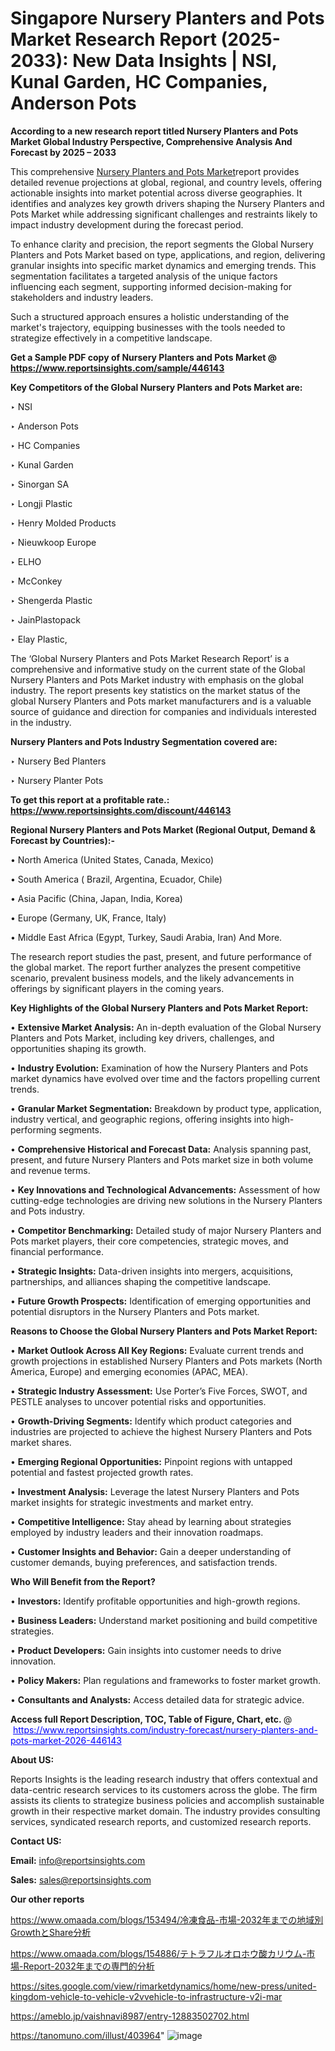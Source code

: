 # Singapore Nursery Planters and Pots Market Research Report (2025-2033): New Data Insights | NSI, Kunal Garden, HC Companies, Anderson Pots

<strong>According to a new research report titled Nursery Planters and Pots Market Global Industry Perspective, Comprehensive Analysis And Forecast by 2025 – 2033</strong>

This comprehensive <a href=https://www.reportsinsights.com/sample/446143>Nursery Planters and Pots Market</a>report provides detailed revenue projections at global, regional, and country levels, offering actionable insights into market potential across diverse geographies. It identifies and analyzes key growth drivers shaping the Nursery Planters and Pots Market while addressing significant challenges and restraints likely to impact industry development during the forecast period.

To enhance clarity and precision, the report segments the Global Nursery Planters and Pots Market based on type, applications, and region, delivering granular insights into specific market dynamics and emerging trends. This segmentation facilitates a targeted analysis of the unique factors influencing each segment, supporting informed decision-making for stakeholders and industry leaders.

Such a structured approach ensures a holistic understanding of the market's trajectory, equipping businesses with the tools needed to strategize effectively in a competitive landscape.

<strong>Get a Sample PDF copy of Nursery Planters and Pots Market </strong><strong>@<a href=https://www.reportsinsights.com/sample/446143 style=color:#0000ff;> https://www.reportsinsights.com/sample/446143</a></strong></font>

<strong>Key Competitors of the Global Nursery Planters and Pots Market are:</strong>

‣ NSI

‣ Anderson Pots

‣ HC Companies

‣ Kunal Garden

‣ Sinorgan SA

‣ Longji Plastic

‣ Henry Molded Products

‣ Nieuwkoop Europe

‣ ELHO

‣ McConkey

‣ Shengerda Plastic

‣ JainPlastopack

‣ Elay Plastic,

The ‘Global Nursery Planters and Pots Market Research Report’ is a comprehensive and informative study on the current state of the Global Nursery Planters and Pots Market industry with emphasis on the global industry. The report presents key statistics on the market status of the global Nursery Planters and Pots market manufacturers and is a valuable source of guidance and direction for companies and individuals interested in the industry.

<strong>Nursery Planters and Pots Industry Segmentation covered are:</strong>

‣ Nursery Bed Planters

‣ Nursery Planter Pots

<strong>To get this report at a profitable rate.: <a href=https://www.reportsinsights.com/discount/446143 style=color:#0000ff;>https://www.reportsinsights.com/discount/446143</a></strong></font>

<strong>Regional Nursery Planters and Pots Market (Regional Output, Demand &amp; Forecast by Countries):-</strong>

• North America (United States, Canada, Mexico)

• South America ( Brazil, Argentina, Ecuador, Chile)

• Asia Pacific (China, Japan, India, Korea)

• Europe (Germany, UK, France, Italy)

• Middle East Africa (Egypt, Turkey, Saudi Arabia, Iran) And More.

The research report studies the past, present, and future performance of the global market. The report further analyzes the present competitive scenario, prevalent business models, and the likely advancements in offerings by significant players in the coming years.

<strong>Key Highlights of the Global Nursery Planters and Pots Market Report:</strong>

• <strong>Extensive Market Analysis:</strong> An in-depth evaluation of the Global Nursery Planters and Pots Market, including key drivers, challenges, and opportunities shaping its growth.

• <strong>Industry Evolution:</strong> Examination of how the Nursery Planters and Pots market dynamics have evolved over time and the factors propelling current trends.

• <strong>Granular Market Segmentation:</strong> Breakdown by product type, application, industry vertical, and geographic regions, offering insights into high-performing segments.

• <strong>Comprehensive Historical and Forecast Data:</strong> Analysis spanning past, present, and future Nursery Planters and Pots market size in both volume and revenue terms.

• <strong>Key Innovations and Technological Advancements:</strong> Assessment of how cutting-edge technologies are driving new solutions in the Nursery Planters and Pots industry.

• <strong>Competitor Benchmarking:</strong> Detailed study of major Nursery Planters and Pots market players, their core competencies, strategic moves, and financial performance.

• <strong>Strategic Insights:</strong> Data-driven insights into mergers, acquisitions, partnerships, and alliances shaping the competitive landscape.

• <strong>Future Growth Prospects:</strong> Identification of emerging opportunities and potential disruptors in the Nursery Planters and Pots market.

<strong>Reasons to Choose the Global Nursery Planters and Pots Market Report:</strong>

• <strong>Market Outlook Across All Key Regions:</strong> Evaluate current trends and growth projections in established Nursery Planters and Pots markets (North America, Europe) and emerging economies (APAC, MEA).

• <strong>Strategic Industry Assessment:</strong> Use Porter’s Five Forces, SWOT, and PESTLE analyses to uncover potential risks and opportunities.

• <strong>Growth-Driving Segments:</strong> Identify which product categories and industries are projected to achieve the highest Nursery Planters and Pots market shares.

• <strong>Emerging Regional Opportunities:</strong> Pinpoint regions with untapped potential and fastest projected growth rates.

• <strong>Investment Analysis:</strong> Leverage the latest Nursery Planters and Pots market insights for strategic investments and market entry.

• <strong>Competitive Intelligence:</strong> Stay ahead by learning about strategies employed by industry leaders and their innovation roadmaps.

• <strong>Customer Insights and Behavior:</strong> Gain a deeper understanding of customer demands, buying preferences, and satisfaction trends.

<strong>Who Will Benefit from the Report?</strong>

• <strong>Investors:</strong> Identify profitable opportunities and high-growth regions.

• <strong>Business Leaders:</strong> Understand market positioning and build competitive strategies.

• <strong>Product Developers:</strong> Gain insights into customer needs to drive innovation.

• <strong>Policy Makers:</strong> Plan regulations and frameworks to foster market growth.

• <strong>Consultants and Analysts:</strong> Access detailed data for strategic advice.
</ul>
<strong>Access full Report Description, TOC, Table of Figure, Chart, etc. </strong>@  <a href=https://www.reportsinsights.com/industry-forecast/nursery-planters-and-pots-market-2026-446143 style=color:#0000ff;>https://www.reportsinsights.com/industry-forecast/nursery-planters-and-pots-market-2026-446143</a></font>

<strong><strong>About US</strong>:</strong>

Reports Insights is the leading research industry that offers contextual and data-centric research services to its customers across the globe. The firm assists its clients to strategize business policies and accomplish sustainable growth in their respective market domain. The industry provides consulting services, syndicated research reports, and customized research reports.

<strong>Contact US:</strong>

<p class=""""><b>Email:</b> <a href=mailto:info@reportsinsights.com>info@reportsinsights.com</a></p>
<p class=""""><b>Sales:</b> <a href=mailto:sales@reportsinsights.com>sales@reportsinsights.com</a></p>

<strong>Our other reports</strong>

<a href=https://www.omaada.com/blogs/153494/冷凍食品-市場-2032年までの地域別GrowthとShare分析>https://www.omaada.com/blogs/153494/冷凍食品-市場-2032年までの地域別GrowthとShare分析</a>

<a href=https://www.omaada.com/blogs/154886/テトラフルオロホウ酸カリウム-市場-Report-2032年までの専門的分析>https://www.omaada.com/blogs/154886/テトラフルオロホウ酸カリウム-市場-Report-2032年までの専門的分析</a>

<a href=https://sites.google.com/view/rimarketdynamics/home/new-press/united-kingdom-vehicle-to-vehicle-v2vvehicle-to-infrastructure-v2i-mar>https://sites.google.com/view/rimarketdynamics/home/new-press/united-kingdom-vehicle-to-vehicle-v2vvehicle-to-infrastructure-v2i-mar</a>

<a href=https://ameblo.jp/vaishnavi8987/entry-12883502702.html>https://ameblo.jp/vaishnavi8987/entry-12883502702.html</a>

<a href=https://tanomuno.com/illust/403964>https://tanomuno.com/illust/403964</a>"
![image](https://github.com/user-attachments/assets/5907a315-9519-49db-bf42-b49167188c9c)
